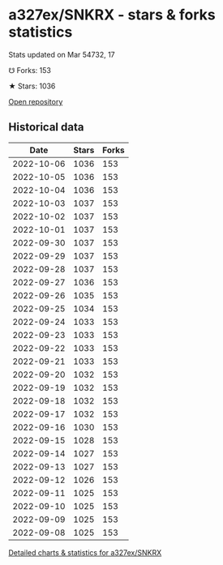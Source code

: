 # a327ex/SNKRX - stars & forks statistics

Stats updated on Mar 54732, 17

☋ Forks: 153

★ Stars: 1036

[Open repository](https://github.com/a327ex/SNKRX)

## Historical data
| Date | Stars | Forks |
|------|-------|-------|
| 2022-10-06 | 1036 | 153 | 
| 2022-10-05 | 1036 | 153 | 
| 2022-10-04 | 1036 | 153 | 
| 2022-10-03 | 1037 | 153 | 
| 2022-10-02 | 1037 | 153 | 
| 2022-10-01 | 1037 | 153 | 
| 2022-09-30 | 1037 | 153 | 
| 2022-09-29 | 1037 | 153 | 
| 2022-09-28 | 1037 | 153 | 
| 2022-09-27 | 1036 | 153 | 
| 2022-09-26 | 1035 | 153 | 
| 2022-09-25 | 1034 | 153 | 
| 2022-09-24 | 1033 | 153 | 
| 2022-09-23 | 1033 | 153 | 
| 2022-09-22 | 1033 | 153 | 
| 2022-09-21 | 1033 | 153 | 
| 2022-09-20 | 1032 | 153 | 
| 2022-09-19 | 1032 | 153 | 
| 2022-09-18 | 1032 | 153 | 
| 2022-09-17 | 1032 | 153 | 
| 2022-09-16 | 1030 | 153 | 
| 2022-09-15 | 1028 | 153 | 
| 2022-09-14 | 1027 | 153 | 
| 2022-09-13 | 1027 | 153 | 
| 2022-09-12 | 1026 | 153 | 
| 2022-09-11 | 1025 | 153 | 
| 2022-09-10 | 1025 | 153 | 
| 2022-09-09 | 1025 | 153 | 
| 2022-09-08 | 1025 | 153 | 


[Detailed charts & statistics for a327ex/SNKRX](https://reviewgithub.com/rep/a327ex/SNKRX)
